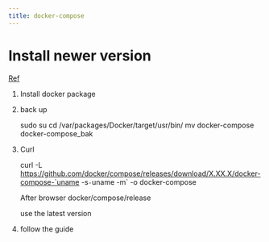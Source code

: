 ```yaml
---
title: docker-compose 
---
```


# Install newer version 

[Ref](https://www.smarthomebeginner.com/synology-docker-media-server/)

1. Install docker package
2. back up


      sudo su
      cd /var/packages/Docker/target/usr/bin/
      mv docker-compose docker-compose_bak
      
4. Curl 

      curl -L https://github.com/docker/compose/releases/download/X.XX.X/docker-compose-`uname -s`-`uname -m` -o docker-compose
      
      After browser docker/compose/release
      
      use the latest version 
 
 5. follow the guide
